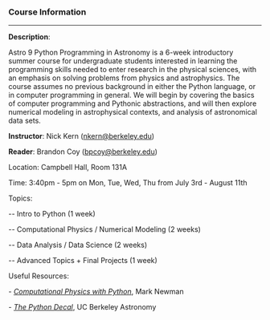 ### Course Information
----
**Description**:

Astro 9 Python Programming in Astronomy is a 6-week introductory summer course for undergraduate students interested in learning the programming skills needed to enter research in the physical sciences, with an emphasis on solving problems from physics and astrophysics. The course assumes no previous background in either the Python language, or in computer programming in general. We will begin by covering the basics of computer programming and Pythonic abstractions, and will then explore numerical modeling in astrophysical contexts, and analysis of astronomical data sets. 

**Instructor**:
Nick Kern (nkern@berkeley.edu)

**Reader**:
Brandon Coy (bpcoy@berkeley.edu)

Location: Campbell Hall, Room 131A

Time: 3:40pm - 5pm on Mon, Tue, Wed, Thu from July 3rd - August 11th

Topics:

-- Intro to Python (1 week)

-- Computational Physics / Numerical Modeling (2 weeks)

-- Data Analysis / Data Science (2 weeks)

-- Advanced Topics + Final Projects (1 week)

Useful Resources:

- [*Computational Physics with Python*](http://www-personal.umich.edu/~mejn/computational-physics), Mark Newman 

- [*The Python Decal*](http://ugastro.berkeley.edu/pydecal/index.html), UC Berkeley Astronomy










